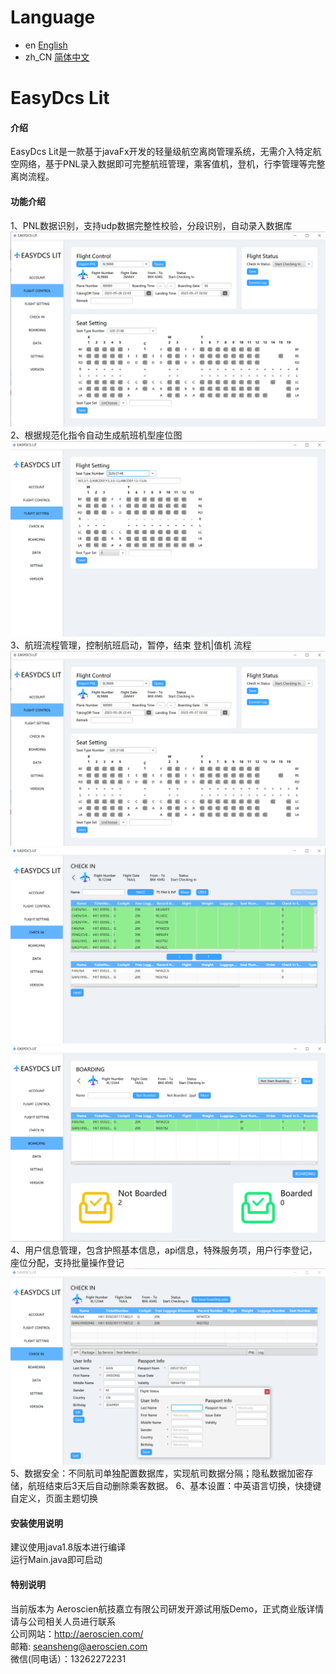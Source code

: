 # Language
- en [English](README_en.md)
- zh_CN [简体中文](README_zh.md)

# EasyDcs Lit

#### 介绍
EasyDcs Lit是一款基于javaFx开发的轻量级航空离岗管理系统，无需介入特定航空网络，基于PNL录入数据即可完整航班管理，乘客值机，登机，行李管理等完整离岗流程。

#### 功能介绍
1、PNL数据识别，支持udp数据完整性校验，分段识别，自动录入数据库
![输入图片说明](src/resources/img/%E5%BE%AE%E4%BF%A1%E5%9B%BE%E7%89%87_20230603160747.png)
2、根据规范化指令自动生成航班机型座位图
![输入图片说明](src/resources/img/%E5%BE%AE%E4%BF%A1%E5%9B%BE%E7%89%87_20230603160834.png)
3、航班流程管理，控制航班启动，暂停，结束 登机|值机 流程
![输入图片说明](src/resources/img/%E5%BE%AE%E4%BF%A1%E5%9B%BE%E7%89%87_20230603160747.png)
![输入图片说明](src/resources/img/%E5%BE%AE%E4%BF%A1%E5%9B%BE%E7%89%87_20230603161112.png)
![输入图片说明](src/resources/img/%E5%BE%AE%E4%BF%A1%E5%9B%BE%E7%89%87_20230603162848.png)
4、用户信息管理，包含护照基本信息，api信息，特殊服务项，用户行李登记，座位分配，支持批量操作登记
![输入图片说明](src/resources/img/%E5%BE%AE%E4%BF%A1%E5%9B%BE%E7%89%87_20230603163033.png)
5、数据安全：不同航司单独配置数据库，实现航司数据分隔；隐私数据加密存储，航班结束后3天后自动删除乘客数据。
6、基本设置：中英语言切换，快捷键自定义，页面主题切换

#### 安装使用说明
建议使用java1.8版本进行编译  
运行Main.java即可启动

#### 特别说明
当前版本为 Aeroscien航技嘉立有限公司研发开源试用版Demo，正式商业版详情请与公司相关人员进行联系  
公司网站：http://aeroscien.com/  
邮箱: seansheng@aeroscien.com  
微信(同电话）：13262272231  
